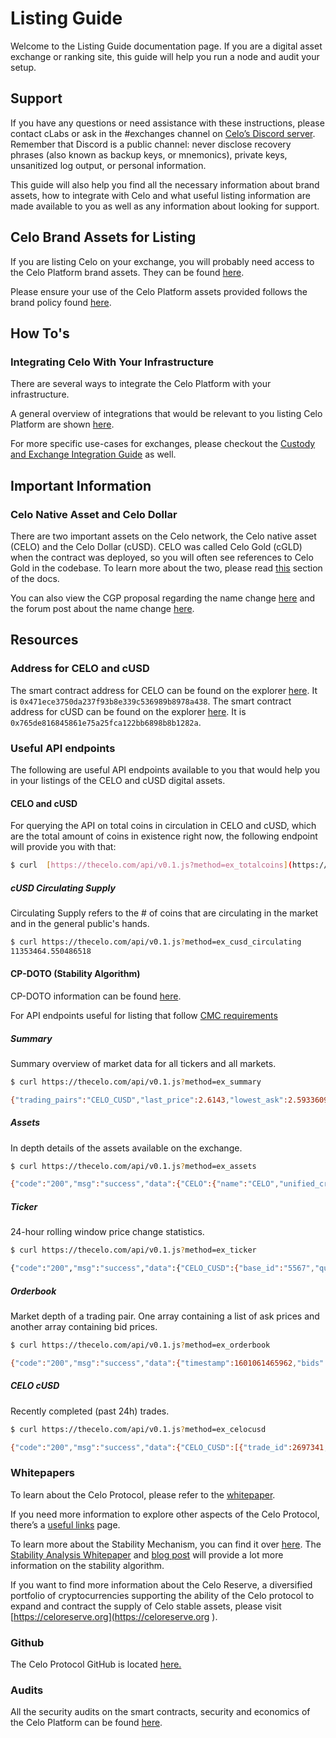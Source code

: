 # Listing Guide
Welcome to the Listing Guide documentation page. If you are a digital asset exchange or ranking site, this guide will help you run a node and audit your setup. 

## Support
If you have any questions or need assistance with these instructions, please contact cLabs or ask in the #exchanges channel on [Celo’s Discord server](https://chat.celo.org/). Remember that Discord is a public channel: never disclose recovery phrases (also known as backup keys, or mnemonics), private keys, unsanitized log output, or personal information.

This guide will also help you find all the necessary information about brand assets, how to integrate with Celo and what useful listing information are made available to you as well as any information about looking for support.

## Celo Brand Assets for Listing
If you are listing Celo on your exchange, you will probably need access to the Celo Platform brand assets. They can be found [here](https://celo.org/experience/brand#overview).  

Please ensure your use of the Celo Platform assets provided follows the brand policy found [here](https://celo.org/brand-policy).

## How To's
### Integrating Celo With Your Infrastructure
There are several ways to integrate the Celo Platform with your infrastructure.

A general overview of integrations that would be relevant to you listing Celo Platform are shown [here](https://docs.celo.org/developer-guide/overview/integrations/general).

For more specific use-cases for exchanges, please checkout the [Custody and Exchange Integration Guide](https://docs.celo.org/developer-guide/overview/integrations/custody) as well.

## Important Information
### Celo Native Asset and Celo Dollar

There are two important assets on the Celo network, the Celo native asset (CELO) and the Celo Dollar (cUSD). CELO was called Celo Gold (cGLD) when the contract was deployed, so you will often see references to Celo Gold in the codebase. To learn more about the two, please read [this](https://docs.celo.org/developer-guide/overview/celo-for-eth-devs#the-celo-native-asset-and-the-celo-dollar) section of the docs.

You can also view the CGP proposal regarding the name change [here](https://github.com/celo-org/celo-proposals/blob/master/CGPs/0003.md) and the forum post about the name change [here](https://forum.celo.org/t/proposal-to-rename-celo-gold-to-celo-native-asset/528).

## Resources
### Address for CELO and cUSD
The smart contract address for CELO can be found on the explorer [here](https://explorer.celo.org/address/0x471ece3750da237f93b8e339c536989b8978a438/transactions). It is `0x471ece3750da237f93b8e339c536989b8978a438`.
The smart contract address for cUSD can be found on the explorer [here](https://explorer.celo.org/address/0x765de816845861e75a25fca122bb6898b8b1282a/transactions).
It is `0x765de816845861e75a25fca122bb6898b8b1282a`.


### Useful API endpoints
The following are useful API endpoints available to you that would help you in your listings of the CELO and cUSD digital assets.

#### CELO and cUSD
For querying the API on total coins in circulation in CELO and cUSD, which are the total amount of coins in existence right now, the following endpoint will provide you with that:
```sh
$ curl  [https://thecelo.com/api/v0.1.js?method=ex_totalcoins](https://thecelo.com/api/v0.1.js?method=ex_totalcoins) {"code":"200","msg":"success","data":{"CELO":608485841.9959723,"cUSD":10250632.56099673}}
```

##### cUSD Circulating Supply
Circulating Supply refers to the # of coins that are circulating in the market and in the general public's hands.
```sh
$ curl https://thecelo.com/api/v0.1.js?method=ex_cusd_circulating
11353464.550486518
```

#### CP-DOTO (Stability Algorithm)

CP-DOTO information can be found [here](https://docs.celo.org/celo-codebase/protocol/stability/doto).

For API endpoints useful for listing that follow [CMC requirements](https://docs.google.com/document/d/1S4urpzUnO2t7DmS_1dc4EL4tgnnbTObPYXvDeBnukCg/edit#)

##### Summary
Summary overview of market data for all tickers and all markets.

```sh 
$ curl https://thecelo.com/api/v0.1.js?method=ex_summary

{"trading_pairs":"CELO_CUSD","last_price":2.6143,"lowest_ask":2.5933609958506225,"highest_bid":2.5676,"base_volume":37524.32000000003,"quote_volume":14714.520000000002,"price_change_percent_24h":3.7027120070382127,"highest_price_24h":2.649,"lowest_price_24h":2.4787}}
```

##### Assets
In depth details of the assets available on the exchange.

```sh
$ curl https://thecelo.com/api/v0.1.js?method=ex_assets

{"code":"200","msg":"success","data":{"CELO":{"name":"CELO","unified_cryptoasset_id":"5567","can_withdraw":"true","can_deposit":"true","min_withdraw":"0.000000000000000001","max_withdraw":"0.000000000000000001","maker_fee":"0.00","taker_fee":"0.005"},"CUSD":{"name":"Celo Dollars","unified_cryptoasset_id":"825","can_withdraw":"true","can_deposit":"true","min_withdraw":"0.000000000000000001","max_withdraw":"0.000000000000000001","maker_fee":"0.00","taker_fee":"0.005"}}}
```

##### Ticker
24-hour rolling window price change statistics.

```sh
$ curl https://thecelo.com/api/v0.1.js?method=ex_ticker

{"code":"200","msg":"success","data":{"CELO_CUSD":{"base_id":"5567","quote_id":"825","last_price":2.6124,"quote_volume":14789.520000000002,"base_volume":37720.30000000003,"isFrozen":"0"}}}
```

##### Orderbook
Market depth of a trading pair. One array containing a list of ask prices and another array containing bid prices.

```sh
$ curl https://thecelo.com/api/v0.1.js?method=ex_orderbook

{"code":"200","msg":"success","data":{"timestamp":1601061465962,"bids":[["2.5964","100"]],"asks":[["2.622606871230003","100"]]}}
```

##### CELO cUSD
Recently completed (past 24h) trades.

```sh 
$ curl https://thecelo.com/api/v0.1.js?method=ex_celocusd

{"code":"200","msg":"success","data":{"CELO_CUSD":[{"trade_id":2697341,"timestamp":1601061491,"price":0.38238291620515147,"quote_volume":25,"base_volume":65.37948987916423,"type":"Sell"},{"trade_id":2697336,"timestamp":1601061466,"price":0.382293821845672,"quote_volume":25,"base_volume":65.39472670341044,"type":"Sell"}]}}
```

### Whitepapers
To learn about the Celo Protocol, please refer to the [whitepaper](https://celo.org/papers/Celo_A_Multi_Asset_Cryptographic_Protocol_for_Decentralized_Social_Payments.pdf).

If you need more information to explore other aspects of the Celo Protocol, there’s a [useful links](https://docs.celo.org/#useful-links) page.

To learn more about the Stability Mechanism, you can find it over [here](https://docs.celo.org/celo-codebase/protocol/stability). 
The [Stability Analysis Whitepaper](https://celo.org/papers/Celo_Stability_Analysis.pdf) and [blog post](https://medium.com/celohq/a-look-at-the-celo-stability-analysis-white-paper-part-1-23edd5ef8b5) will provide a lot more information on the stability algorithm.

If you want to find more information about the Celo Reserve, a diversified portfolio of cryptocurrencies supporting the ability of the Celo protocol to expand and contract the supply of Celo stable assets, please visit [https://celoreserve.org](https://celoreserve.org ).

### Github
The Celo Protocol GitHub is located [here.](https://github.com/celo-org/)

### Audits
All the security audits on the smart contracts, security and economics of the Celo Platform can be found [here](https://celo.org/audits).
